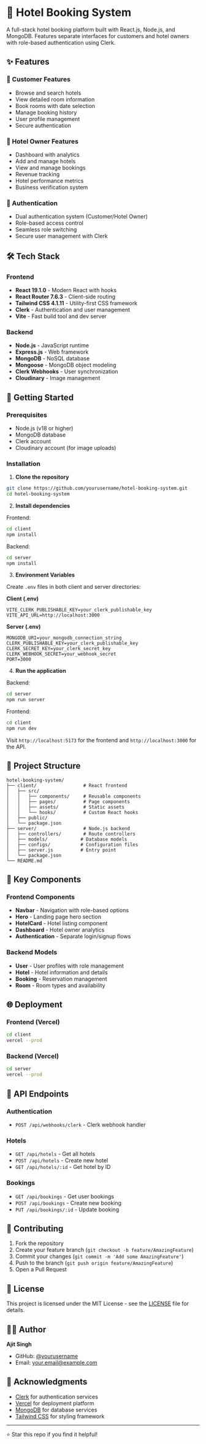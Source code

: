 # 🏨 Hotel Booking System

A full-stack hotel booking platform built with React.js, Node.js, and MongoDB. Features separate interfaces for customers and hotel owners with role-based authentication using Clerk.

## ✨ Features

### 🎯 Customer Features
- Browse and search hotels
- View detailed room information
- Book rooms with date selection
- Manage booking history
- User profile management
- Secure authentication

### 🏢 Hotel Owner Features
- Dashboard with analytics
- Add and manage hotels
- View and manage bookings
- Revenue tracking
- Hotel performance metrics
- Business verification system

### 🔐 Authentication
- Dual authentication system (Customer/Hotel Owner)
- Role-based access control
- Seamless role switching
- Secure user management with Clerk

## 🛠️ Tech Stack

### Frontend
- **React 19.1.0** - Modern React with hooks
- **React Router 7.6.3** - Client-side routing
- **Tailwind CSS 4.1.11** - Utility-first CSS framework
- **Clerk** - Authentication and user management
- **Vite** - Fast build tool and dev server

### Backend
- **Node.js** - JavaScript runtime
- **Express.js** - Web framework
- **MongoDB** - NoSQL database
- **Mongoose** - MongoDB object modeling
- **Clerk Webhooks** - User synchronization
- **Cloudinary** - Image management

## 🚀 Getting Started

### Prerequisites
- Node.js (v18 or higher)
- MongoDB database
- Clerk account
- Cloudinary account (for image uploads)

### Installation

1. **Clone the repository**
```bash
git clone https://github.com/yourusername/hotel-booking-system.git
cd hotel-booking-system
```

2. **Install dependencies**

Frontend:
```bash
cd client
npm install
```

Backend:
```bash
cd server
npm install
```

3. **Environment Variables**

Create `.env` files in both client and server directories:

**Client (.env)**
```env
VITE_CLERK_PUBLISHABLE_KEY=your_clerk_publishable_key
VITE_API_URL=http://localhost:3000
```

**Server (.env)**
```env
MONGODB_URI=your_mongodb_connection_string
CLERK_PUBLISHABLE_KEY=your_clerk_publishable_key
CLERK_SECRET_KEY=your_clerk_secret_key
CLERK_WEBHOOK_SECRET=your_webhook_secret
PORT=3000
```

4. **Run the application**

Backend:
```bash
cd server
npm run server
```

Frontend:
```bash
cd client
npm run dev
```

Visit `http://localhost:5173` for the frontend and `http://localhost:3000` for the API.

## 📁 Project Structure

```
hotel-booking-system/
├── client/                 # React frontend
│   ├── src/
│   │   ├── components/     # Reusable components
│   │   ├── pages/          # Page components
│   │   ├── assets/         # Static assets
│   │   └── hooks/          # Custom React hooks
│   ├── public/
│   └── package.json
├── server/                 # Node.js backend
│   ├── controllers/        # Route controllers
│   ├── models/            # Database models
│   ├── configs/           # Configuration files
│   ├── server.js          # Entry point
│   └── package.json
└── README.md
```

## 🔧 Key Components

### Frontend Components
- **Navbar** - Navigation with role-based options
- **Hero** - Landing page hero section
- **HotelCard** - Hotel listing component
- **Dashboard** - Hotel owner analytics
- **Authentication** - Separate login/signup flows

### Backend Models
- **User** - User profiles with role management
- **Hotel** - Hotel information and details
- **Booking** - Reservation management
- **Room** - Room types and availability

## 🌐 Deployment

### Frontend (Vercel)
```bash
cd client
vercel --prod
```

### Backend (Vercel)
```bash
cd server
vercel --prod
```

## 📱 API Endpoints

### Authentication
- `POST /api/webhooks/clerk` - Clerk webhook handler

### Hotels
- `GET /api/hotels` - Get all hotels
- `POST /api/hotels` - Create new hotel
- `GET /api/hotels/:id` - Get hotel by ID

### Bookings
- `GET /api/bookings` - Get user bookings
- `POST /api/bookings` - Create new booking
- `PUT /api/bookings/:id` - Update booking

## 🤝 Contributing

1. Fork the repository
2. Create your feature branch (`git checkout -b feature/AmazingFeature`)
3. Commit your changes (`git commit -m 'Add some AmazingFeature'`)
4. Push to the branch (`git push origin feature/AmazingFeature`)
5. Open a Pull Request

## 📄 License

This project is licensed under the MIT License - see the [LICENSE](LICENSE) file for details.

## 👨‍💻 Author

**Ajit Singh**
- GitHub: [@yourusername](https://github.com/yourusername)
- Email: your.email@example.com

## 🙏 Acknowledgments

- [Clerk](https://clerk.dev/) for authentication services
- [Vercel](https://vercel.com/) for deployment platform
- [MongoDB](https://mongodb.com/) for database services
- [Tailwind CSS](https://tailwindcss.com/) for styling framework

---

⭐ Star this repo if you find it helpful!
